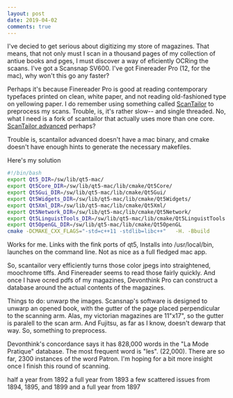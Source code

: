 ```yaml
---
layout: post
date: 2019-04-02
comments: true
---
```


I've decied to get serious about digitizing my store of magazines. That means, that not only must I scan in a thousand pages of my collection of antiue books and
pges, I must discover a way of eficiently OCRing the scaans. I've got a Scansnap SV600. I've got Finereader Pro (12, for the mac), why won't this go any faster?

Perhaps it's because Finereader Pro is good at reading contemporary typefaces printed on clean, white paper, and not reading old-fashioned type on yellowing paper. 
I do remember using something called [ScanTailor](https://scantailor.org) to preprocess my scans. Trouble, is, it's rather slow-- and single threaded. No, what I need is a fork of scantailor that actually uses more than one core. [ScanTailor advanced](https://github.com/4lex4/scantailor-advanced/releases) perhaps?

Trouble is, scantailor advanced doesn't have a mac binary, and cmake doesn't have enough hints to generate the necessary makefiles.

Here's my solution

```bash
#!/bin/bash
export Qt5_DIR=/sw/lib/qt5-mac/
export Qt5Core_DIR=/sw/lib/qt5-mac/lib/cmake/Qt5Core/
export Qt5Gui_DIR=/sw/lib/qt5-mac/lib/cmake/Qt5Gui/
export Qt5Widgets_DIR=/sw/lib/qt5-mac/lib/cmake/Qt5Widgets/
export Qt5Xml_DIR=/sw/lib/qt5-mac/lib/cmake/Qt5Xml/
export Qt5Network_DIR=/sw/lib/qt5-mac/lib/cmake/Qt5Network/
export Qt5LinguistTools_DIR=/sw/lib/qt5-mac/lib/cmake/Qt5LinguistTools
export Qt5OpenGL_DIR=/sw/lib/qt5-mac/lib/cmake/Qt5OpenGL 
cmake -DCMAKE_CXX_FLAGS="-std=c++11 -stdlib=libc++"   -H. -Bbuild
```

Works for me. Links with the fink ports of qt5, Installs into /usr/local/bin, launches on the command line. Not as nice as a full fledged mac app.

So, scantailor very efficiently turns those color jpegs into straightened, moochrome tiffs. And Finereader seems to read those fairly quickly. And once I have
ocred pdfs of my magazines, Devonthink Pro can construct a database around the actual contents of the magazines.

Things to do: unwarp the images. Scansnap's software is designed to unwarp an opened book, with the gutter of the page placed perpendicular to the scanning arm. Alas, my victorian magazines are 11"x17", so the gutter is paralell to the scan arm. And Fujitsu, as far as I know, doesn't dewarp that way. So, something to preprocess.

Devonthink's concordance says it has  828,000 words in the  "La Mode Pratique" database. The most frequent word is "les". (22,000). There are so far, 2300 instances of the word Patron. I'm hoping for a bit more insight once I finish this round of scanning.

half a year from 1892
a full year  from 1893
a few scattered issues from 1894, 1895, and 1899
and a full year from 1897




